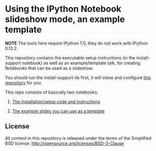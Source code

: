 # Using the IPython Notebook slideshow mode, an example template

**NOTE** The tools here require IPython 1.0, they do *not* work with
IPython 0.13.2.

This repository contains the executable setup instructions (in the
install-support notebook) as well as an example/template talk, for creating
Notebooks that can be used as a slideshow.

You should run the install-support nb first, it will clone and configure
[this repository](https://github.com/ipython-contrib/IPython-notebook-extensions)
for you.

This repo consists of basically two notebooks:

1. [The installation/setup code and instructions](http://nbviewer.ipython.org/urls/raw.github.com/fperez/nb-slideshow-template/master/install-support.ipynb)

2. [The example slides you can use as a template](http://nbviewer.ipython.org/urls/raw.github.com/fperez/nb-slideshow-template/master/notebook-slideshow-example.ipynb)


## License

All content in this repository is released under the terms of the
Simplified BSD license: http://opensource.org/licenses/BSD-3-Clause

